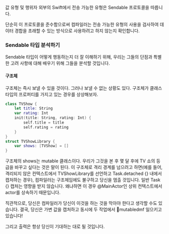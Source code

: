 값 유형 및 행위자 외부의 Swift에서 전송 가능한 유형은 Sendable 프로토콜을 따릅니다.

단순히 이 프로토콜을 준수함으로써 컴파일러는 전송 가능한 유형의 사용을 검사하여 데이터 경합을 초래할 수 있는 방식으로 사용하려고 하지 않는지 확인합니다.

### Sendable 타입 분석하기
Sendable 타입이 어떻게 행동하는지 더 잘 이해하기 위해, 우리는 그들의 단점과 특별한 고려 사항에 대해 배우기 위해 그들을 분석할 것입니다.
#### 구조체
구조체는 즉시 보낼 수 있을 것이다. 그러나 보낼 수 없는 상황도 있다.
구조체가 클래스 타입의 프로퍼티를 가지고 있는 경우를 상상해보자.

```swift
class TVShow {
    let title: String
    var rating: Int
    init(title: String, rating: Int) {
        self.title = title
        self.rating = rating
    }
}
struct TVShowLibrary {
    var shows: [TVShow] = []
}
```

구조체의 shows는 mutable 클래스이다. 우리가 그것을 본 후 몇 달 후에 TV 쇼의 등급을 바꾸고 싶다는 것은 말이 된다. 
이 구조체로 격리 경계를 넘으려고 하면(예를 들어, 격리되지 않은 컨텍스트에서 TVShowLibrary를 선언하고 Task.detached {} 내에서 캡처하는 경우), 컴파일러는 구조체임에도 불구하고 당신을 멈출 것입니다.
일반 Task {} 캡처는 영향을 받지 않습니다. 왜냐하면 이 경우 @MainActor인 상위 컨텍스트에서 actor를 상속하기 때문입니다.

직관적으로, 당신은 컴파일러가 당신이 이것을 하는 것을 막아야 한다고 생각할 수도 있습니다. 결국, 당신은 가변 값을 캡처하고 동시에 두 작업에서 mutabledmf 일으키고 있습니다!

그리고 출력은 항상 당신이 기대하는 대로 될 것입니다.
